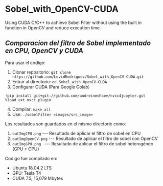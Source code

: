 # Sobel_with_OpenCV-CUDA
Using CUDA C/C++ to achieve Sobel Filter without using the built in function in OpenCV and reduce execution time.
## *Comparacion del filtro de Sobel implementado en CPU, OpenCV y CUDA*

Para usar el codigo:
 1. Clonar repositorio:
  ``` git clone https://github.com/LevidRodriguez/Sobel_with_OpenCV-CUDA.git ```
 2. Entrar al directorio:
  ``` cd Sobel_with_OpenCV-CUDA ```
 3. Configurar CUDA (Para Google Colab)
  ``` 
  !pip install git+git://github.com/andreinechaev/nvcc4jupyter.git 
  %load_ext nvcc_plugin    
  ```
 4. Compilar:
  ``` make all ```
 5. Use: ``` ./sobelFilter <images/src_image> ```
 
 Los resultados son guardados en el mismo directorio como:
 
1. ``` outImgCPU.png ``` --- Resultado de aplicar el filtro de sobel en CPU
2. ``` outImgOpenCV.png ``` --- Resultado de aplicar el filtro de sobel con OpenCV
3. ```outImgGPU.png ``` --- Resultado de aplicar el filtro de sobel heterogéneo (GPU + CPU)

Codigo fue compilado en:
* Ubuntu 18.04.2 LTS
* GPU: Tesla T4
* CUDA 7.5, 15,079 Mbytes
